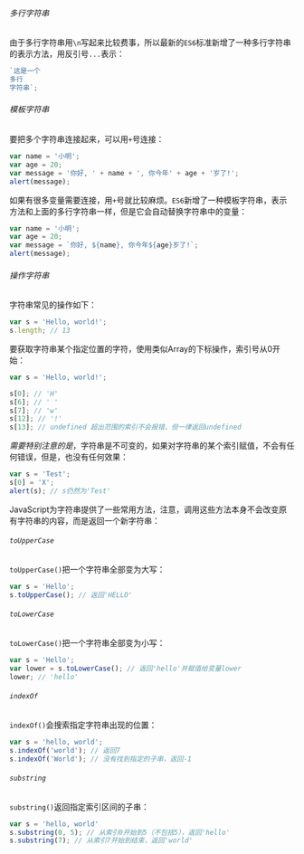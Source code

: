 ###### 多行字符串

由于多行字符串用`\n`写起来比较费事，所以最新的`ES6`标准新增了一种多行字符串的表示方法，用反引号`...`表示：

```javascript
`这是一个
多行
字符串`;
```

###### 模板字符串

要把多个字符串连接起来，可以用`+`号连接：

```javascript
var name = '小明';
var age = 20;
var message = '你好, ' + name + ', 你今年' + age + '岁了!';
alert(message);
```

如果有很多变量需要连接，用`+`号就比较麻烦。`ES6`新增了一种模板字符串，表示方法和上面的多行字符串一样，但是它会自动替换字符串中的变量：

```javascript
var name = '小明';
var age = 20;
var message = `你好, ${name}, 你今年${age}岁了!`;
alert(message);
```

###### 操作字符串

字符串常见的操作如下：

```javascript
var s = 'Hello, world!';
s.length; // 13
```

要获取字符串某个指定位置的字符，使用类似Array的下标操作，索引号从0开始：

```javascript
var s = 'Hello, world!';

s[0]; // 'H'
s[6]; // ' '
s[7]; // 'w'
s[12]; // '!'
s[13]; // undefined 超出范围的索引不会报错，但一律返回undefined
```

*需要特别注意的是*，字符串是不可变的，如果对字符串的某个索引赋值，不会有任何错误，但是，也没有任何效果：

```javascript
var s = 'Test';
s[0] = 'X';
alert(s); // s仍然为'Test'
```

JavaScript为字符串提供了一些常用方法，注意，调用这些方法本身不会改变原有字符串的内容，而是返回一个新字符串：

###### `toUpperCase`

`toUpperCase()`把一个字符串全部变为大写：

```javascript
var s = 'Hello';
s.toUpperCase(); // 返回'HELLO'
```

###### `toLowerCase`

`toLowerCase()`把一个字符串全部变为小写：

```javascript
var s = 'Hello';
var lower = s.toLowerCase(); // 返回'hello'并赋值给变量lower
lower; // 'hello'
```

###### `indexOf`

`indexOf()`会搜索指定字符串出现的位置：

```javascript
var s = 'hello, world';
s.indexOf('world'); // 返回7
s.indexOf('World'); // 没有找到指定的子串，返回-1
```

###### `substring`

`substring()`返回指定索引区间的子串：

```javascript
var s = 'hello, world'
s.substring(0, 5); // 从索引0开始到5（不包括5），返回'hello'
s.substring(7); // 从索引7开始到结束，返回'world'
```

